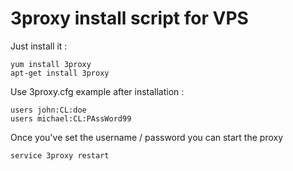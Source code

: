 3proxy install script for VPS
======================================================

Just install it :

    yum install 3proxy
    apt-get install 3proxy

Use 3proxy.cfg example after installation :
    
    users john:CL:doe
    users michael:CL:PAssWord99
    
Once you've set the username / password you can start the proxy

    service 3proxy restart
